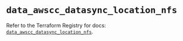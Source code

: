 # `data_awscc_datasync_location_nfs`

Refer to the Terraform Registry for docs: [`data_awscc_datasync_location_nfs`](https://registry.terraform.io/providers/hashicorp/awscc/0.70.0/docs/data-sources/datasync_location_nfs).
